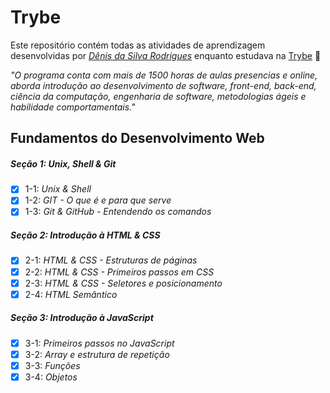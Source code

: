 # Trybe

Este repositório contém todas as atividades de aprendizagem desenvolvidas por _[Dênis da Silva Rodrigues](https://www.linkedin.com/in/denisrodrigues-dev/)_ enquanto estudava na [Trybe](https://www.betrybe.com/) 🚀

_"O programa conta com mais de 1500 horas de aulas presencias e online, aborda introdução ao desenvolvimento de software, front-end, back-end, ciência da computação, engenharia de software, metodologias ágeis e habilidade comportamentais."_

## Fundamentos do Desenvolvimento Web

##### Seção 1: Unix, Shell & Git

- [x] 1-1: _Unix & Shell_
- [x] 1-2: _GIT - O que é e para que serve_
- [x] 1-3: _Git & GitHub - Entendendo os comandos_

##### Seção 2: Introdução à HTML & CSS

- [x] 2-1: _HTML & CSS - Estruturas de páginas_
- [x] 2-2: _HTML & CSS - Primeiros passos em CSS_
- [x] 2-3: _HTML & CSS - Seletores e posicionamento_
- [x] 2-4: _HTML Semântico_

##### Seção 3: Introdução à JavaScript

- [x] 3-1: _Primeiros passos no JavaScript_
- [x] 3-2: _Array e estrutura de repetição_
- [x] 3-3: _Funções_
- [x] 3-4: _Objetos_